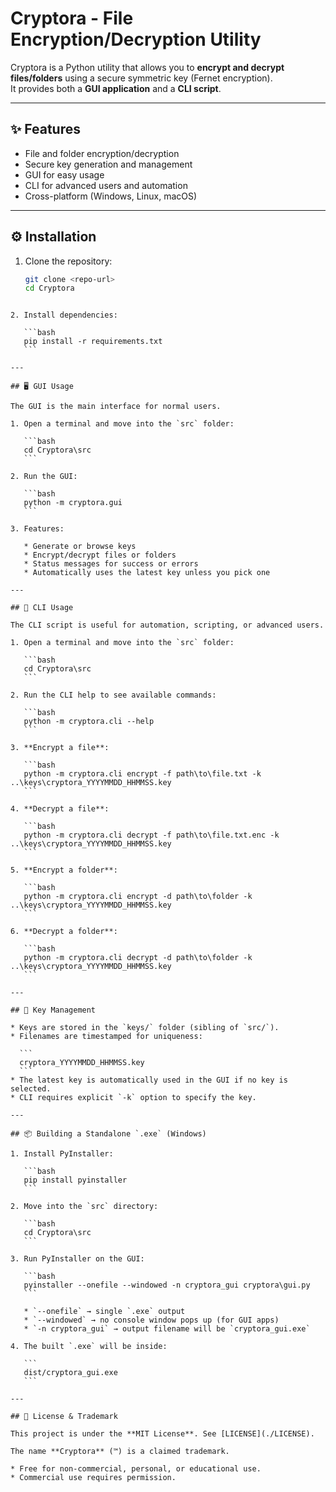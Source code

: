 # Cryptora - File Encryption/Decryption Utility

Cryptora is a Python utility that allows you to **encrypt and decrypt files/folders** using a secure symmetric key (Fernet encryption).  
It provides both a **GUI application** and a **CLI script**.

---

## ✨ Features
- File and folder encryption/decryption  
- Secure key generation and management  
- GUI for easy usage  
- CLI for advanced users and automation  
- Cross-platform (Windows, Linux, macOS)  

---

## ⚙️ Installation
1. Clone the repository:
   ```bash
   git clone <repo-url>
   cd Cryptora
````

2. Install dependencies:

   ```bash
   pip install -r requirements.txt
   ```

---

## 🖥️ GUI Usage

The GUI is the main interface for normal users.

1. Open a terminal and move into the `src` folder:

   ```bash
   cd Cryptora\src
   ```

2. Run the GUI:

   ```bash
   python -m cryptora.gui
   ```

3. Features:

   * Generate or browse keys
   * Encrypt/decrypt files or folders
   * Status messages for success or errors
   * Automatically uses the latest key unless you pick one

---

## 🔑 CLI Usage

The CLI script is useful for automation, scripting, or advanced users.

1. Open a terminal and move into the `src` folder:

   ```bash
   cd Cryptora\src
   ```

2. Run the CLI help to see available commands:

   ```bash
   python -m cryptora.cli --help
   ```

3. **Encrypt a file**:

   ```bash
   python -m cryptora.cli encrypt -f path\to\file.txt -k ..\keys\cryptora_YYYYMMDD_HHMMSS.key
   ```

4. **Decrypt a file**:

   ```bash
   python -m cryptora.cli decrypt -f path\to\file.txt.enc -k ..\keys\cryptora_YYYYMMDD_HHMMSS.key
   ```

5. **Encrypt a folder**:

   ```bash
   python -m cryptora.cli encrypt -d path\to\folder -k ..\keys\cryptora_YYYYMMDD_HHMMSS.key
   ```

6. **Decrypt a folder**:

   ```bash
   python -m cryptora.cli decrypt -d path\to\folder -k ..\keys\cryptora_YYYYMMDD_HHMMSS.key
   ```

---

## 🔐 Key Management

* Keys are stored in the `keys/` folder (sibling of `src/`).
* Filenames are timestamped for uniqueness:

  ```
  cryptora_YYYYMMDD_HHMMSS.key
  ```
* The latest key is automatically used in the GUI if no key is selected.
* CLI requires explicit `-k` option to specify the key.

---

## 📦 Building a Standalone `.exe` (Windows)

1. Install PyInstaller:

   ```bash
   pip install pyinstaller
   ```

2. Move into the `src` directory:

   ```bash
   cd Cryptora\src
   ```

3. Run PyInstaller on the GUI:

   ```bash
   pyinstaller --onefile --windowed -n cryptora_gui cryptora\gui.py
   ```

   * `--onefile` → single `.exe` output
   * `--windowed` → no console window pops up (for GUI apps)
   * `-n cryptora_gui` → output filename will be `cryptora_gui.exe`

4. The built `.exe` will be inside:

   ```
   dist/cryptora_gui.exe
   ```

---

## 📜 License & Trademark

This project is under the **MIT License**. See [LICENSE](./LICENSE).

The name **Cryptora** (™) is a claimed trademark.

* Free for non-commercial, personal, or educational use.
* Commercial use requires permission.
